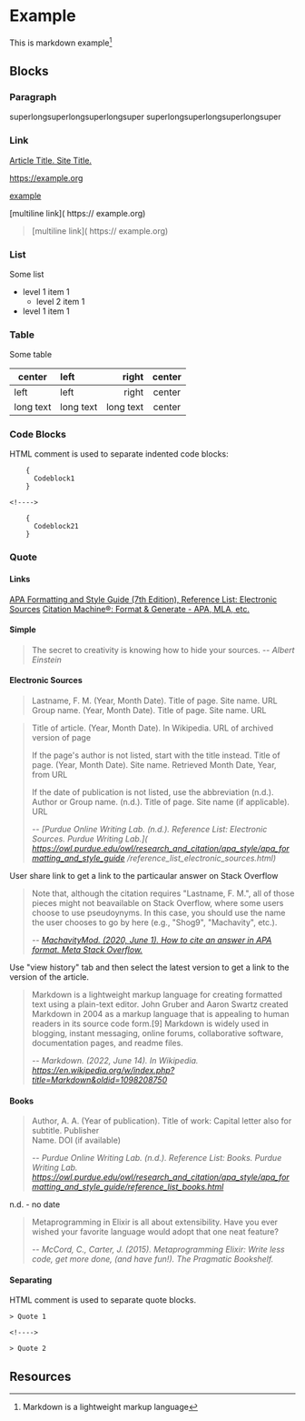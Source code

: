 # Example

This is markdown example[^1]

## Blocks

### Paragraph

<nobr>superlongsuperlongsuperlongsuper
superlongsuperlongsuperlongsuper</nobr>

### Link

[Article Title. Site Title.](https://sitename.org/article)

https://example.org

[example](https://example.org)

[multiline
link](
https://
example.org)

> [multiline
> link](
> https://
> example.org)

### List

Some list

  * level 1 item 1
    * level 2 item 1
  * level 1 item 1

### Table

Some table

| center    | left      | right     | center    |
| --------- |:--------- | ---------:|:---------:|
| left      | left      | right     | center    |
| long text | long text | long text | center    |

### Code Blocks

HTML comment is used to separate indented code blocks:

```
    {
      Codeblock1
    }

<!---->

    {
      Codeblock21
    }
```

### Quote

#### Links

[APA Formatting and Style Guide (7th Edition), Reference List: Electronic Sources](https://owl.purdue.edu/owl/research_and_citation/apa_style/apa_formatting_and_style_guide/reference_list_electronic_sources.html)
[Citation Machine®: Format & Generate - APA, MLA, etc.](https://www.citationmachine.net)

#### Simple

> The secret to creativity is knowing how to hide your sources.
> -- <cite>Albert Einstein</cite>

#### Electronic Sources

> Lastname, F. M. (Year, Month Date). Title of page. Site name. URL
> Group name. (Year, Month Date). Title of page. Site name. URL

> Title of article. (Year, Month Date). In Wikipedia. URL of archived version of page
>
> If the page's author is not listed, start with the title instead.
> Title of page. (Year, Month Date). Site name. Retrieved Month Date, Year, from URL
>
> If the date of publication is not listed, use the abbreviation (n.d.).
> Author or Group name. (n.d.). Title of page. Site name (if applicable). URL
>
> -- <cite>[Purdue Online Writing Lab. (n.d.). Reference List: Electronic Sources. Purdue Writing Lab.](
> https://owl.purdue.edu/owl/research_and_citation/apa_style/apa_formatting_and_style_guide
> /reference_list_electronic_sources.html)</cite>

User share link to get a link to the particaular answer on Stack Overflow

> Note that, although the citation requires "Lastname, F. M.", all of those pieces
> might not beavailable on Stack Overflow, where some users choose to use pseudoynyms.
> In this case, you should use the name the user chooses to go by here (e.g., "Shog9",
> "Machavity", etc.).
>
> -- <cite>[MachavityMod. (2020, June 1). How to cite an answer in APA format. Meta Stack Overflow.](
https://meta.stackoverflow.com/a/397905)</cite>

Use "view history" tab and then select the latest version to get a link to the version of the article.

> Markdown is a lightweight markup language for creating formatted text using a plain-text
> editor. John Gruber and Aaron Swartz created Markdown in 2004 as a markup language that
> is appealing to human readers in its source code form.[9] Markdown is widely used in
> blogging, instant messaging, online forums, collaborative software, documentation pages,
> and readme files.
>
> -- <cite>Markdown. (2022, June 14). In Wikipedia.
> https://en.wikipedia.org/w/index.php?title=Markdown&oldid=1098208750</cite>

#### Books

> Author, A. A. (Year of publication). Title of work: Capital letter also for subtitle. Publisher  
> Name. DOI (if available)
>
> -- <cite>Purdue Online Writing Lab. (n.d.). Reference List: Books. Purdue Writing Lab.
> https://owl.purdue.edu/owl/research_and_citation/apa_style/apa_formatting_and_style_guide/reference_list_books.html</cite>

n.d. - no date

> Metaprogramming in Elixir is all about extensibility. Have you ever wished
> your favorite language would adopt that one neat feature? 
>
> -- <cite>McCord, C., Carter, J. (2015). Metaprogramming Elixir: Write less code, get more done, (and have fun!). The Pragmatic Bookshelf.</cite>

#### Separating

HTML comment is used to separate quote blocks.

```
> Quote 1

<!---->

> Quote 2
```

## Resources

[^1]: Markdown is a lightweight markup language
[^2]: http://www.quotedb.com/quotes/2112
